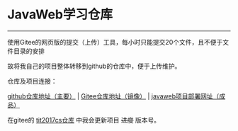 # JavaWeb学习仓库
------
使用Gitee的网页版的提交（上传）工具，每小时只能提交20个文件，且不便于文件目录的安排

故将我自己的项目整体转移到github的仓库中，便于上传维护。

仓库及项目连接：

[github仓库地址（主要）](https://github.com/HatsuneMona/JavaWeb_Study)  |  [Gitee仓库地址（镜像）](https://gitee.com/HatsuneMona/JavaWeb_Study)  |  [javaweb项目部署网址（成品）](https://javaweb.moeneko.top)

在gitee的 [tit2017cs仓库](https://gitee.com/ychs168/tit2017cs) 中我会更新项目 ~~进度~~ 版本号。
